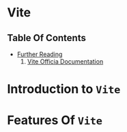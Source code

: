 # Vite

## Table Of Contents
- [Further Reading]()
    1. [Vite Officia Documentation](https://vitejs.dev/)

# Introduction to `Vite`

# Features Of `Vite`
